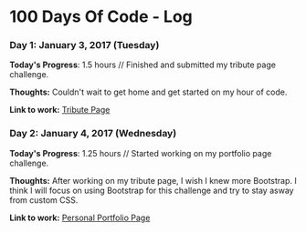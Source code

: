 # 100 Days Of Code - Log

### Day 1: January 3, 2017 (Tuesday)

**Today's Progress**: 1.5 hours // Finished and submitted my tribute page challenge.

**Thoughts:** Couldn't wait to get home and get started on my hour of code. 

**Link to work:** [Tribute Page](https://codepen.io/hellionoftroy/pen/yVmBaw)

### Day 2: January 4, 2017 (Wednesday)

**Today's Progress**: 1.25 hours // Started working on my portfolio page challenge. 

**Thoughts:** After working on my tribute page, I wish I knew more Bootstrap. I think I will focus on using Bootstrap for this challenge and try to stay asway from custom CSS. 

**Link to work:** [Personal Portfolio Page](http://codepen.io/hellionoftroy/pen/rjajME)


